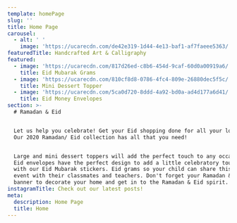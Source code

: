 ```yaml
---
template: homePage
slug: ''
title: Home Page
carousel:
  - alt: ' '
    image: 'https://ucarecdn.com/de42e319-1d44-4e13-baf1-af7faeee5363/'
featuredTitle: Handcrafted Art & Calligraphy
featured:
  - image: 'https://ucarecdn.com/817d26ed-c8b6-454d-9caf-60d0a00919a6/'
    title: Eid Mubarak Grams
  - image: 'https://ucarecdn.com/810cf8d8-0786-4fc4-809e-26880dec5f5c/'
    title: Mini Dessert Topper
  - image: 'https://ucarecdn.com/5ca0d720-8ddd-4a92-bd0a-ad4d177a6d41/'
    title: Eid Money Envelopes
section: >-
  # Ramadan & Eid


  Let us help you celebrate! Get your Eid shopping done for all your loved ones.
  Our 2020 Ramadan/ Eid collection has all that you need!


  Large and mini dessert toppers will add the perfect touch to any occasion. Our
  Eid envelopes have the perfect design to add a little celebratory touch paired
  with our Eid Mubarak stickers. Eid grams so your child can share this special
  event with their classmates and teachers. Don't forget your Ramadan & Eid
  banner to decorate your home and get in to the Ramadan & Eid spirit.
instagramTitle: Check out our latest posts!
meta:
  description: Home Page
  title: Home
---
```


